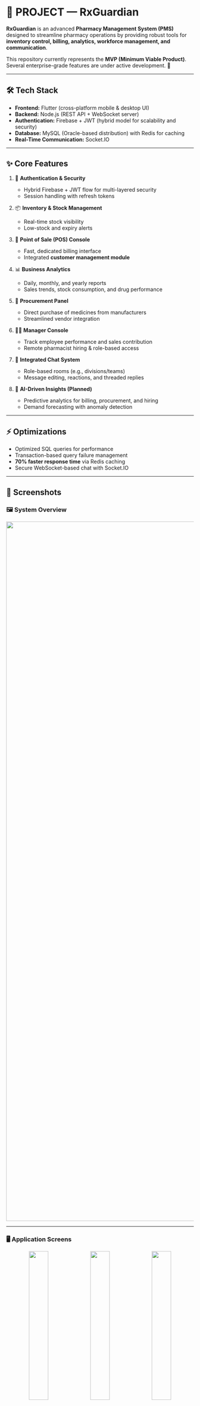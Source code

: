 # 💊 PROJECT — RxGuardian

**RxGuardian** is an advanced **Pharmacy Management System (PMS)** designed to streamline pharmacy operations by providing robust tools for **inventory control, billing, analytics, workforce management, and communication**.  

This repository currently represents the **MVP (Minimum Viable Product)**. Several enterprise-grade features are under active development. 🚀  

---

## 🛠️ Tech Stack
- **Frontend:** Flutter (cross-platform mobile & desktop UI)  
- **Backend:** Node.js (REST API + WebSocket server)  
- **Authentication:** Firebase + JWT (hybrid model for scalability and security)  
- **Database:** MySQL (Oracle-based distribution) with Redis for caching  
- **Real-Time Communication:** Socket.IO  

---

## ✨ Core Features

1. 🔐 **Authentication & Security**  
   - Hybrid Firebase + JWT flow for multi-layered security  
   - Session handling with refresh tokens  

2. 📦 **Inventory & Stock Management**  
   - Real-time stock visibility  
   - Low-stock and expiry alerts  

3. 🧾 **Point of Sale (POS) Console**  
   - Fast, dedicated billing interface  
   - Integrated **customer management module**  

4. 📊 **Business Analytics**  
   - Daily, monthly, and yearly reports  
   - Sales trends, stock consumption, and drug performance  

5. 🛒 **Procurement Panel**  
   - Direct purchase of medicines from manufacturers  
   - Streamlined vendor integration  

6. 🧑‍💼 **Manager Console**  
   - Track employee performance and sales contribution  
   - Remote pharmacist hiring & role-based access  

7. 💬 **Integrated Chat System**  
   - Role-based rooms (e.g., divisions/teams)  
   - Message editing, reactions, and threaded replies  

8. 🤖 **AI-Driven Insights (Planned)**  
   - Predictive analytics for billing, procurement, and hiring  
   - Demand forecasting with anomaly detection  

---

## ⚡ Optimizations
- Optimized SQL queries for performance  
- Transaction-based query failure management  
- **70% faster response time** via Redis caching  
- Secure WebSocket-based chat with Socket.IO  

---

## 📸 Screenshots

### 🖼️ System Overview
<p align="center">

  <img width="4291" height="1881" alt="er drawio" src="https://github.com/user-attachments/assets/aa551615-2f5d-419f-bf23-5baed46db559" />

</p>

---

### 🖥️ Application Screens
<p align="center">
  <img src="https://github.com/user-attachments/assets/a4fdb8b5-187f-47c4-969c-485b9706208a" width="32%" />
  <img src="https://github.com/user-attachments/assets/5a952278-1dfd-4dce-ba40-a1dfcded567a" width="32%" />
  <img src="https://github.com/user-attachments/assets/035c7adb-e54d-426e-8828-24dd1d3404ce" width="32%" />
</p>

<p align="center">
  <img src="https://github.com/user-attachments/assets/dfa3435c-708e-47a6-a667-bd2a0283c814" width="32%" />
  <img src="https://github.com/user-attachments/assets/799b8ca9-4483-4591-ad86-afb9339d87ee" width="32%" />
  <img src="https://github.com/user-attachments/assets/daee8200-c528-4c4c-b10a-b1827ac0d23b" width="32%" />
</p>

<p align="center">
  <img src="https://github.com/user-attachments/assets/6ba07ec3-8ec0-42ca-8b73-afc8301fbc72" width="32%" />
  <img src="https://github.com/user-attachments/assets/60574422-0e4f-44bb-bc94-e5c9cb52deb5" width="32%" />
  <img src="https://github.com/user-attachments/assets/fee60de6-3781-4f6c-a769-878bf4259a8d" width="32%" />
</p>

<p align="center">
  <img src="https://github.com/user-attachments/assets/2e489a6b-28e5-45ce-b636-36cdeec557e0" width="32%" />
  <img src="https://github.com/user-attachments/assets/5a801e47-6648-4edc-b6ae-9bf115b1caae" width="32%" />
  <img src="https://github.com/user-attachments/assets/0cdc7e87-4293-406e-827c-f201caffb421" width="32%" />
</p>
<p>
<img src="https://github.com/user-attachments/assets/04278483-ea17-403e-b5d8-5cdb69882b37" width="32%"  />
<img src="https://github.com/user-attachments/assets/2b22499d-0b83-4009-be87-f4b9d52d5bfd" width="32%"/>

</p>

---

## 🚀 Future Roadmap
- AI-powered demand forecasting  
- Multi-store integration  
- Mobile-friendly dashboards  
- Real-time notifications for stock-outs  
- Integration with medical insurance providers  

---
## Testing WITHOUT CODE REPO
- If u havent cloned the repo and just want to see the service using docker which would fetch image from `docker hub`
- First create a `new folder`, cd into it
- create `docker-compose.yaml` file which looks like this
```yaml
version: "3.9"

services:
  rx_guardian_mysql_docker_service:
    image: mysql:8.0
    container_name: rx_sql
    restart: always
    ports:
      - "${MYSQL_EXTERNAL_PORT}:${MYSQL_INTERNAL_PORT}"  # host:container
    environment:
      MYSQL_ROOT_PASSWORD: ${MYSQL_ROOT_PASSWORD}
      MYSQL_DATABASE: ${MYSQL_DATABASE}
    volumes:
      - rx_guradian_docker_data:/var/lib/mysql

  rx_guardian_node_backend_service:
    image: suhailsharieff/rxguardian:backend_only
    container_name: rx_node
    restart: always
    ports:
      - "${NODE_PORT}:${NODE_INTERNAL_PORT}"
    environment:
      MYSQL_HOST: rx_guardian_mysql_docker_service
      MYSQL_USER: root
      MYSQL_PASSWORD: ${MYSQL_ROOT_PASSWORD}
      MYSQL_DATABASE: ${MYSQL_DATABASE}
      REDIS_HOST: rx_guardian_redis_service
    depends_on:
      - rx_guardian_mysql_docker_service
      - rx_guardian_redis_service

  rx_guardian_redis_service:
    image: redis/redis-stack:latest
    container_name: rx_redis
    restart: always
    ports:
      - "${REDIS_EXTERNAL_PORT}:${REDIS_INTERNAL_PORT}"

volumes:
  rx_guradian_docker_data:
    driver: local
```
- Create `.env` file looking like this
```.env
# App
PORT=8080
CORS_ORIGIN=*

COMPOSE_PROJECT_NAME=rx_guardian_project_docker
NODE_ENV=development

# ----------------
# MySQL
# ----------------
MYSQL_DATABASE=rxguardian
MYSQL_ROOT_PASSWORD=RxGuardian@123

# Container-to-container (internal) — what services use
MYSQL_HOST=rx_guardian_mysql_docker_service
MYSQL_INTERNAL_PORT=3306

# Host-to-container (external) — what you use on your laptop
MYSQL_EXTERNAL_PORT=3306

# MySQL credentials for app
MYSQL_PASSWORD=RxGuardian@123

# ----------------
# Redis
# ----------------
REDIS_HOST=rx_guardian_redis_service
REDIS_INTERNAL_PORT=6379
REDIS_EXTERNAL_PORT=6379

# ----------------
# Node
# ----------------
NODE_PORT=8080
NODE_INTERNAL_PORT=8080

# ----------------
# Auth
# ----------------
ACCESS_TOKEN_SECRET=MY_ACCESS_TOKEN_SECRET
ACCESS_TOKEN_EXPIRY=1d
REFRESH_TOKEN_SECRET=MY_REFRESH_TOKEN_SECRET
REFRESH_TOKEN_EXPIRY=7d
```
- Now just run `docker-compose up`
- See server logs in terminal or docker desktop
## Testing WITH CODE REPO
- For first time, run `docker-compose up --build`
- Now u can run container either in `docker dekstop` or in terminal just run `docker-compose up`
- Now just test apis in postman
## 👨‍💻 Contributors
- Built with ❤️ by **Suhail**





